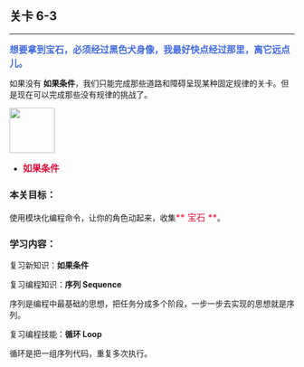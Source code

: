 ## 关卡 6-3

------
<font color=#4169E1 size=3>**想要拿到宝石，必须经过黑色犬身像，我最好快点经过那里，离它远点儿。**</font>

如果没有 **如果条件**，我们只能完成那些道路和障碍呈现某种固定规律的关卡。但是现在可以完成那些没有规律的挑战了。

<img src="./scene/image/if.png" width = "80" alt="" align=center /> 

 - <font color=#DC143C size=3>**如果条件**</font>

### 本关目标：
使用模块化编程命令，让你的角色动起来，收集<font color=#DC143C size=3>** 宝石 **</font>。

### 学习内容：
复习新知识：**如果条件**

复习编程知识：**序列 Sequence**

序列是编程中最基础的思想，把任务分成多个阶段，一步一步去实现的思想就是序列。

复习编程技能：**循环 Loop**

循环是把一组序列代码，重复多次执行。

